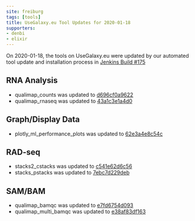 ```yaml
---
site: freiburg
tags: [tools]
title: UseGalaxy.eu Tool Updates for 2020-01-18
supporters:
- denbi
- elixir
---
```


On 2020-01-18, the tools on UseGalaxy.eu were updated by our automated tool update and installation process in [Jenkins Build #175](https://build.galaxyproject.eu/job/usegalaxy-eu/job/install-tools/#175/)


## RNA Analysis

- qualimap_counts was updated to [d696cf0a9622](https://toolshed.g2.bx.psu.edu/view/iuc/qualimap_counts/d696cf0a9622)
- qualimap_rnaseq was updated to [43a1c3e1a4d0](https://toolshed.g2.bx.psu.edu/view/iuc/qualimap_rnaseq/43a1c3e1a4d0)

## Graph/Display Data

- plotly_ml_performance_plots was updated to [62e3a4e8c54c](https://toolshed.g2.bx.psu.edu/view/bgruening/plotly_ml_performance_plots/62e3a4e8c54c)

## RAD-seq

- stacks2_cstacks was updated to [c541e62d6c56](https://toolshed.g2.bx.psu.edu/view/iuc/stacks2_cstacks/c541e62d6c56)
- stacks_pstacks was updated to [7ebc7d229deb](https://toolshed.g2.bx.psu.edu/view/iuc/stacks_pstacks/7ebc7d229deb)

## SAM/BAM

- qualimap_bamqc was updated to [e7fd6754d093](https://toolshed.g2.bx.psu.edu/view/iuc/qualimap_bamqc/e7fd6754d093)
- qualimap_multi_bamqc was updated to [e38af83df163](https://toolshed.g2.bx.psu.edu/view/iuc/qualimap_multi_bamqc/e38af83df163)

